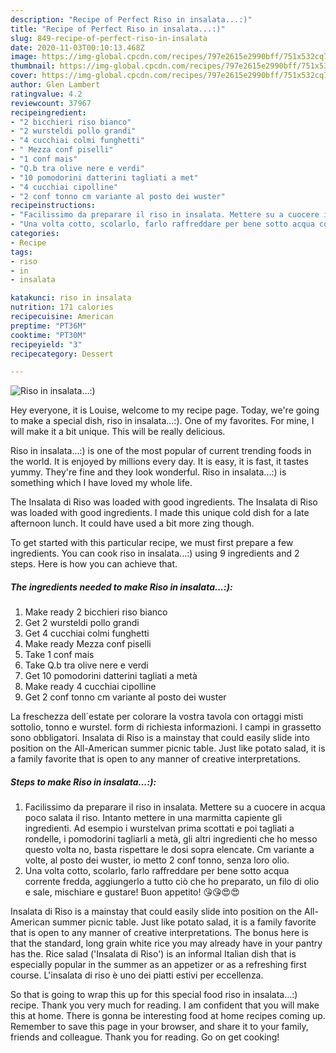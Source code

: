 ```yaml
---
description: "Recipe of Perfect Riso in insalata...:)"
title: "Recipe of Perfect Riso in insalata...:)"
slug: 849-recipe-of-perfect-riso-in-insalata
date: 2020-11-03T00:10:13.468Z
image: https://img-global.cpcdn.com/recipes/797e2615e2990bff/751x532cq70/riso-in-insalata-recipe-main-photo.jpg
thumbnail: https://img-global.cpcdn.com/recipes/797e2615e2990bff/751x532cq70/riso-in-insalata-recipe-main-photo.jpg
cover: https://img-global.cpcdn.com/recipes/797e2615e2990bff/751x532cq70/riso-in-insalata-recipe-main-photo.jpg
author: Glen Lambert
ratingvalue: 4.2
reviewcount: 37967
recipeingredient:
- "2 bicchieri riso bianco"
- "2 wursteldi pollo grandi"
- "4 cucchiai colmi funghetti"
- " Mezza conf piselli"
- "1 conf mais"
- "Q.b tra olive nere e verdi"
- "10 pomodorini datterini tagliati a met"
- "4 cucchiai cipolline"
- "2 conf tonno cm variante al posto dei wuster"
recipeinstructions:
- "Facilissimo da preparare il riso in insalata. Mettere su a cuocere in acqua poco salata il riso. Intanto mettere in una marmitta capiente gli ingredienti. Ad esempio i wurstelvan prima scottati e poi tagliati a rondelle, i pomodorini tagliarli a metà, gli altri ingredienti che ho messo questo volta no, basta rispettare le dosi sopra elencate. Cm variante a volte, al posto dei wuster, io metto 2 conf tonno, senza loro olio."
- "Una volta cotto, scolarlo, farlo raffreddare per bene sotto acqua corrente fredda, aggiungerlo a tutto ciò che ho preparato, un filo di olio e sale, mischiare e gustare! Buon appetito! 😘😘😍😍"
categories:
- Recipe
tags:
- riso
- in
- insalata

katakunci: riso in insalata 
nutrition: 171 calories
recipecuisine: American
preptime: "PT36M"
cooktime: "PT30M"
recipeyield: "3"
recipecategory: Dessert

---
```



![Riso in insalata...:)](https://img-global.cpcdn.com/recipes/797e2615e2990bff/751x532cq70/riso-in-insalata-recipe-main-photo.jpg)

Hey everyone, it is Louise, welcome to my recipe page. Today, we're going to make a special dish, riso in insalata...:). One of my favorites. For mine, I will make it a bit unique. This will be really delicious.

Riso in insalata...:) is one of the most popular of current trending foods in the world. It is enjoyed by millions every day. It is easy, it is fast, it tastes yummy. They're fine and they look wonderful. Riso in insalata...:) is something which I have loved my whole life.

The Insalata di Riso was loaded with good ingredients. The Insalata di Riso was loaded with good ingredients. I made this unique cold dish for a late afternoon lunch. It could have used a bit more zing though.


To get started with this particular recipe, we must first prepare a few ingredients. You can cook riso in insalata...:) using 9 ingredients and 2 steps. Here is how you can achieve that.

<!--inarticleads1-->

##### The ingredients needed to make Riso in insalata...:):

1. Make ready 2 bicchieri riso bianco
1. Get 2 wursteldi pollo grandi
1. Get 4 cucchiai colmi funghetti
1. Make ready  Mezza conf piselli
1. Take 1 conf mais
1. Take Q.b tra olive nere e verdi
1. Get 10 pomodorini datterini tagliati a metà
1. Make ready 4 cucchiai cipolline
1. Get 2 conf tonno cm variante al posto dei wuster


La freschezza dell´estate per colorare la vostra tavola con ortaggi misti sottolio, tonno e wurstel. form di richiesta informazioni. I campi in grassetto sono obbligatori. Insalata di Riso is a mainstay that could easily slide into position on the All-American summer picnic table. Just like potato salad, it is a family favorite that is open to any manner of creative interpretations. 

<!--inarticleads2-->

##### Steps to make Riso in insalata...:):

1. Facilissimo da preparare il riso in insalata. Mettere su a cuocere in acqua poco salata il riso. Intanto mettere in una marmitta capiente gli ingredienti. Ad esempio i wurstelvan prima scottati e poi tagliati a rondelle, i pomodorini tagliarli a metà, gli altri ingredienti che ho messo questo volta no, basta rispettare le dosi sopra elencate. Cm variante a volte, al posto dei wuster, io metto 2 conf tonno, senza loro olio.
1. Una volta cotto, scolarlo, farlo raffreddare per bene sotto acqua corrente fredda, aggiungerlo a tutto ciò che ho preparato, un filo di olio e sale, mischiare e gustare! Buon appetito! 😘😘😍😍


Insalata di Riso is a mainstay that could easily slide into position on the All-American summer picnic table. Just like potato salad, it is a family favorite that is open to any manner of creative interpretations. The bonus here is that the standard, long grain white rice you may already have in your pantry has the. Rice salad (&#39;Insalata di Riso&#39;) is an informal Italian dish that is especially popular in the summer as an appetizer or as a refreshing first course. L&#39;insalata di riso è uno dei piatti estivi per eccellenza. 

So that is going to wrap this up for this special food riso in insalata...:) recipe. Thank you very much for reading. I am confident that you will make this at home. There is gonna be interesting food at home recipes coming up. Remember to save this page in your browser, and share it to your family, friends and colleague. Thank you for reading. Go on get cooking!
